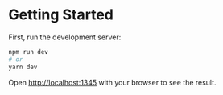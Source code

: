 # Getting Started

First, run the development server:

```bash
npm run dev
# or
yarn dev
```

Open [http://localhost:1345](http://localhost:1345) with your browser to see the result.